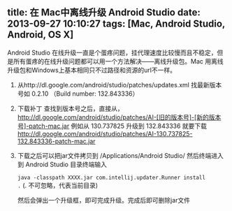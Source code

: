 title: 在 Mac中离线升级 Android Studio
date: 2013-09-27 10:10:27
tags: [Mac, Android Studio, Android, OS X]
---

Android Studio 在线升级一直是个蛋疼问题，挂代理速度比较慢而且不稳定，但是所有蛋疼的在线升级问题都可以用一个方法解决——离线升级包。Mac 用离线升级包和Windows上基本相同只不过路径和资源的url不一样。

1. 从http://dl.google.com/android/studio/patches/updates.xml 找最新版本号如 0.2.10 （Build number: 132.843336）

2. 下载补丁 查找到版本号之后，直接从，http://dl.google.com/android/studio/patches/AI-[旧的版本号]-[新的版本号]-patch-mac.jar 例如从 130.737825 升级到 132.843336 就要下载 http://dl.google.com/android/studio/patches/AI-130.737825-132.843336-patch-mac.jar

3. 下载之后可以把jar文件拷贝到 /Applications/Android Studio/ 然后终端进入到 Android Studio 目录终端输入 

	<code>java -classpath XXXX.jar com.intellij.updater.Runner install .</code> (. 不可忽略，代表当前目录)
	
	然后会弹出一个升级框，即可完成升级。完成后即可删除jar文件

